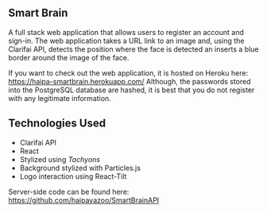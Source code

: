 ## Smart Brain

A full stack web application that allows users to register an account and sign-in. The web application takes a URL link to an image and, using the Clarifai API, detects the position where the face is detected an inserts a blue border around the image of the face.

If you want to check out the web application, it is hosted on Heroku here: https://haipa-smartbrain.herokuapp.com/ Although, the passwords stored into the PostgreSQL database are hashed, it is best that you do not register with any legitimate information.

## Technologies Used
* Clarifai API
* React
* Stylized using *Tachyons*
* Background stylized with Particles.js
* Logo interaction using React-Tilt

Server-side code can be found here: https://github.com/haipayazoo/SmartBrainAPI
